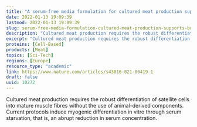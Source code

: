 ```yaml
---
title: "A serum-free media formulation for cultured meat production supports bovine satellite cell differentiation in the absence of serum starvation"
date: 2022-01-13 19:09:39
lastmod: 2022-01-13 19:09:39
slug: serum-free-media-formulation-cultured-meat-production-supports-bovine-satellite-cell
description: "Cultured meat production requires the robust differentiation of satellite cells into mature muscle fibres without the use of animal-derived components. Current protocols induce myogenic differentiation in vitro through serum starvation, that is, an abrupt reduction in serum&nbsp;concentration."
excerpt: "Cultured meat production requires the robust differentiation of satellite cells into mature muscle fibres without the use of animal-derived components. Current protocols induce myogenic differentiation in vitro through serum starvation, that is, an abrupt reduction in serum&nbsp;concentration."
proteins: [Cell-Based]
products: [Meat]
topics: [Sci-Tech]
regions: [Europe]
resource_type: "academic"
link: https://www.nature.com/articles/s43016-021-00419-1
draft: false
uuid: 10272
---
```

Cultured meat production requires the robust differentiation of
satellite cells into mature muscle fibres without the use of
animal-derived components. Current protocols induce myogenic
differentiation in vitro through serum starvation, that is, an abrupt
reduction in serum concentration.
